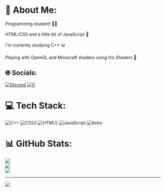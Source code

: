 # 💫 About Me:
Programming student! 👨‍💻<br><br>HTML/CSS and a little bit of JavaScript 🔗<br><br>I'm currently studying C++ 📊<br><br>Playing with OpenGL and Minecraft shaders using Iris Shaders 🌅


## 🌐 Socials:
[![Discord](https://img.shields.io/badge/Discord-%237289DA.svg?logo=discord&logoColor=white)](https://discord.gg/https://discord.gg/kCwXFR2W) [![X](https://img.shields.io/badge/X-black.svg?logo=X&logoColor=white)](https://x.com/NixerM0v) 

# 💻 Tech Stack:
![C++](https://img.shields.io/badge/c++-%2300599C.svg?style=for-the-badge&logo=c%2B%2B&logoColor=white) ![CSS3](https://img.shields.io/badge/css3-%231572B6.svg?style=for-the-badge&logo=css3&logoColor=white) ![HTML5](https://img.shields.io/badge/html5-%23E34F26.svg?style=for-the-badge&logo=html5&logoColor=white) ![JavaScript](https://img.shields.io/badge/javascript-%23323330.svg?style=for-the-badge&logo=javascript&logoColor=%23F7DF1E) ![Astro](https://img.shields.io/badge/astro-%232C2052.svg?style=for-the-badge&logo=astro&logoColor=white)
# 📊 GitHub Stats:
![](https://github-readme-stats.vercel.app/api?username=@NixerMov&theme=dark&hide_border=false&include_all_commits=false&count_private=false)<br/>
![](https://nirzak-streak-stats.vercel.app/?user=@NixerMov&theme=dark&hide_border=false)<br/>
![](https://github-readme-stats.vercel.app/api/top-langs/?username=@NixerMov&theme=dark&hide_border=false&include_all_commits=false&count_private=false&layout=compact)

---
[![](https://visitcount.itsvg.in/api?id=@NixerMov&icon=2&color=0)](https://visitcount.itsvg.in)

<!-- Proudly created with GPRM ( https://gprm.itsvg.in ) -->
